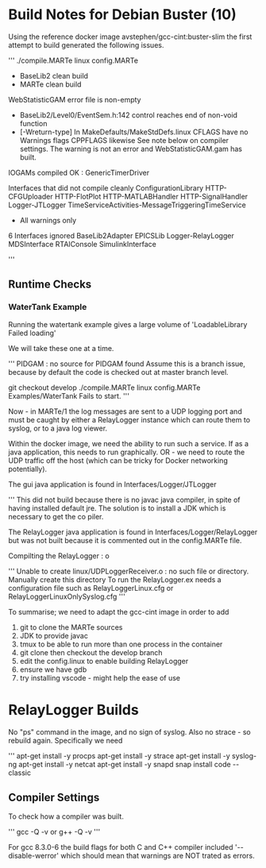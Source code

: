 # Build Notes for Debian Buster (10)

Using the reference docker image avstephen/gcc-cint:buster-slim the first attempt to build 
generated the following issues.

'''
./compile.MARTe linux config.MARTe
- BaseLib2 clean build
- MARTe clean build

WebStatisticGAM error file is non-empty
- BaseLib2/Level0/EventSem.h:142 control reaches end of non-void function
- [-Wreturn-type]
In MakeDefaults/MakeStdDefs.linux 
CFLAGS have no Warnings flags
CPPFLAGS likewise
See note below on compiler settings.
The warning is not an error and WebStatisticGAM.gam has built.

IOGAMs compiled OK : GenericTimerDriver

Interfaces that did not compile cleanly
ConfigurationLibrary
HTTP-CFGUploader
HTTP-FlotPlot
HTTP-MATLABHandler
HTTP-SignalHandler
Logger-JTLogger
TimeServiceActivities-MessageTriggeringTimeService
- All warnings only

6 Interfaces ignored
BaseLib2Adapter
EPICSLib
Logger-RelayLogger
MDSInterface
RTAIConsole
SimulinkInterface

'''

## Runtime Checks

### WaterTank Example

Running the watertank example gives a large volume of 'LoadableLibrary Failed loading'

We will take these one at a time.

'''
PIDGAM : no source for PIDGAM found
Assume this is a branch issue, because by default the code is checked out at master branch level.

git checkout develop
./compile.MARTe linux config.MARTe
Examples/WaterTank
Fails to start.
'''

Now - in MARTe/1 the log messages are sent to a UDP logging port and must be caught by 
either a RelayLogger instance which can route them to syslog, or to a java log viewer.

Within the docker image, we need the ability to run such a service.  If as a java 
application, this needs to run graphically.  OR - we need to route the UDP traffic
off the host (which can be tricky for Docker networking potentially).

The gui java application is found in Interfaces/Logger/JTLogger

'''
This did not build because there is no javac java compiler,
in spite of having installed default jre. The solution is to install 
a JDK which is necessary to get the co piler.

The RelayLogger java application is found in Interfaces/Logger/RelayLogger
but was not built because it is commented out in the config.MARTe file.

Compilting the RelayLogger : o

'''
Unable to create linux/UDPLoggerReceiver.o : no such file or directory.
Manually create this directory
To run the RelayLogger.ex needs a configuration file
such as RelayLoggerLinux.cfg
or RelayLoggerLinuxOnlySyslog.cfg
'''

To summarise; we need to adapt the gcc-cint image in order to add

1. git to clone the MARTe sources
1. JDK to provide javac
1. tmux to be able to run more than one process in the container
1. git clone then checkout the develop branch
1. edit the config.linux to enable building RelayLogger
1. ensure we have gdb
1. try installing vscode - might help the ease of use

# RelayLogger Builds

No "ps" command in the image, and no sign of syslog.
Also no strace - so rebuild again.
Specifically we need

'''
apt-get install -y procps
apt-get install -y strace
apt-get install -y syslog-ng
apt-get install -y netcat 
apt-get install -y snapd
snap install code --classic



## Compiler Settings

To check how a compiler was built.

'''
gcc -Q -v
or
g++ -Q -v
'''

For gcc 8.3.0-6 the build flags for both C and C++ compiler included '--disable-werror' which should
mean that warnings are NOT trated as errors.
